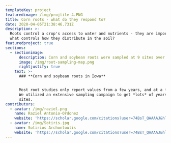 ```yaml
---
templateKey: project
featuredimage: /img/projtile-4.PNG
title: Corn roots - what do they respond to?
date: 2020-04-05T21:38:46.731Z
description: >-
  Roots control a crop's access to water and nutrients - they are important! But
  what controls how they distribute in the soil? 
featuredproject: true
sections:
  - sectionimage:
      description: Corn and soybean roots were sampled at 9 sites over 3 years.
      image: /img/root-sampling-map.png
      rightjustify: true
    text: >-
      ### **Corn and soybean roots in Iowa**


      Most root studies only report values from a few years, and at a few sites.
      We utilized an extensive sampling campaign to get *lots* of years and
      sites. 
contributors:
  - avatar: /img/raziel.png
    name: Raziel Antonio-Ordonez
    website: 'https://scholar.google.com/citations?user=74BsT_QAAAAJ&hl=en'
  - avatar: /img/Sotiris.jpg
    name: Sotirios Archontoulis
    website: 'https://scholar.google.com/citations?user=74BsT_QAAAAJ&hl=en'
---
```


